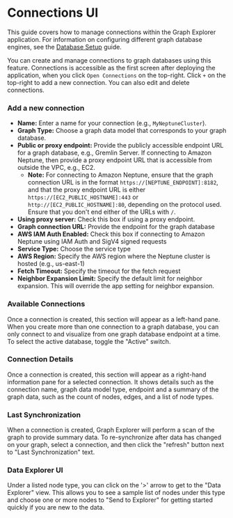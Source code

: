 # Connections UI

This guide covers how to manage connections within the Graph Explorer
application. For information on configuring different graph database engines,
see the [Database Setup](../deployment/database-setup.md) guide.

You can create and manage connections to graph databases using this feature.
Connections is accessible as the first screen after deploying the application,
when you click `Open Connections` on the top-right. Click `+` on the top-right
to add a new connection. You can also edit and delete connections.

### Add a new connection

- **Name:** Enter a name for your connection (e.g., `MyNeptuneCluster`).
- **Graph Type:** Choose a graph data model that corresponds to your graph
  database.
- **Public or proxy endpoint:** Provide the publicly accessible endpoint URL for
  a graph database, e.g., Gremlin Server. If connecting to Amazon Neptune, then
  provide a proxy endpoint URL that is accessible from outside the VPC, e.g.,
  EC2.
  - **Note:** For connecting to Amazon Neptune, ensure that the graph connection
    URL is in the format `https://[NEPTUNE_ENDPOINT]:8182`, and that the proxy
    endpoint URL is either `https://[EC2_PUBLIC_HOSTNAME]:443` or
    `http://[EC2_PUBLIC_HOSTNAME]:80`, depending on the protocol used. Ensure
    that you don't end either of the URLs with `/`.
- **Using proxy server:** Check this box if using a proxy endpoint.
- **Graph connection URL:** Provide the endpoint for the graph database
- **AWS IAM Auth Enabled:** Check this box if connecting to Amazon Neptune using
  IAM Auth and SigV4 signed requests
- **Service Type:** Choose the service type
- **AWS Region:** Specify the AWS region where the Neptune cluster is hosted
  (e.g., us-east-1)
- **Fetch Timeout:** Specify the timeout for the fetch request
- **Neighbor Expansion Limit:** Specify the default limit for neighbor
  expansion. This will override the app setting for neighbor expansion.

### Available Connections

Once a connection is created, this section will appear as a left-hand pane. When
you create more than one connection to a graph database, you can only connect to
and visualize from one graph database endpoint at a time. To select the active
database, toggle the "Active" switch.

### Connection Details

Once a connection is created, this section will appear as a right-hand
information pane for a selected connection. It shows details such as the
connection name, graph data model type, endpoint and a summary of the graph
data, such as the count of nodes, edges, and a list of node types.

### Last Synchronization

When a connection is created, Graph Explorer will perform a scan of the graph to
provide summary data. To re-synchronize after data has changed on your graph,
select a connection, and then click the "refresh" button next to "Last
Synchronization" text.

### Data Explorer UI

Under a listed node type, you can click on the '>' arrow to get to the "Data
Explorer" view. This allows you to see a sample list of nodes under this type
and choose one or more nodes to "Send to Explorer" for getting started quickly
if you are new to the data.
